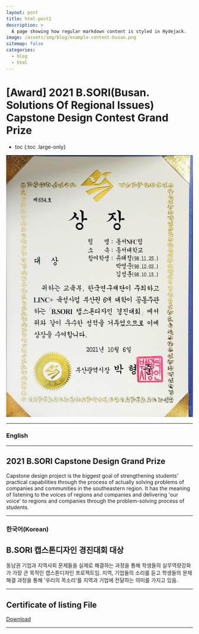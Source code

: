 ```yaml
---
layout: post
title: html-post1
description: >
  A page showing how regular markdown content is styled in Hydejack.
image: /assets/img/blog/example-content-busan.png
sitemap: false
categories:
  - blog
  - html
---
```


# [Award] 2021 B.SORI(Busan. Solutions Of Regional Issues) Capstone Design Contest Grand Prize

* toc
{:toc .large-only}

![screenshot](/assets/img/blog/example-content-busan.png)

---
### English
---
## 2021 B.SORI Capstone Design Grand Prize
 Capstone design project is the biggest goal of strengthening students' practical capabilities through the process of actually solving problems of companies and communities in the southeastern region. It has the meaning of listening to the voices of regions and companies and delivering 'our voice' to regions and companies through the problem-solving process of students.
  
---

### 한국어(Korean)
## B.SORI 캡스톤디자인 경진대회 대상
  
  동남권 기업과 지역사회 문제들을 실제로 해결하는 과정을 통해 학생들의 실무역량강화가 가장 큰 목적인 캡스톤디자인 프로젝트임.
  지역, 기업들의 소리를 듣고 학생들의 문제해결 과정을 통해 '우리의 목소리'를 지역과 기업에 전달하는 의미를 가지고 있음.

---

## Certificate of listing File
[Download](https://bit.ly/3GUuDRz)

---
